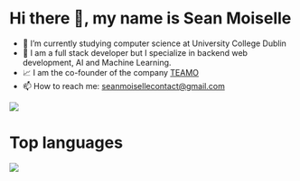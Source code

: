 # Hi there 👋, my name is Sean Moiselle
- 🔭 I’m currently studying computer science at University College Dublin
- 🌱 I am a full stack developer but I specialize in backend web development, AI and Machine Learning.
- 📈 I am the co-founder of the company [TEAMO](https://www.teamo.ie/)
- 📫 How to reach me: seanmoisellecontact@gmail.com

<img src="https://github-readme-stats.vercel.app/api?username=Sean-Jay-M&&show_icons=true&title_color=ffffff&icon_color=bb2acf&text_color=daf7dc&bg_color=151515">

# Top languages
<img src="https://github-readme-stats.vercel.app/api/top-langs/?username=Sean-Jay-M&layout=compact">
